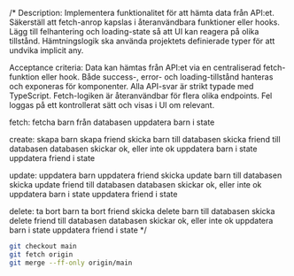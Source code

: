 /\* Description:
Implementera funktionalitet för att hämta data från API:et.
Säkerställ att fetch-anrop kapslas i återanvändbara funktioner eller hooks.
Lägg till felhantering och loading-state så att UI kan reagera på olika tillstånd.
Hämtningslogik ska använda projektets definierade typer för att undvika implicit any.

Acceptance criteria:
Data kan hämtas från API:et via en centraliserad fetch-funktion eller hook.
Både success-, error- och loading-tillstånd hanteras och exponeras för komponenter.
Alla API-svar är strikt typade med TypeScript.
Fetch-logiken är återanvändbar för flera olika endpoints.
Fel loggas på ett kontrollerat sätt och visas i UI om relevant.

fetch:
fetcha barn från databasen
uppdatera barn i state

create:
skapa barn
skapa friend
skicka barn till databasen
skicka friend till databasen
databasen skickar ok, eller inte ok
uppdatera barn i state
uppdatera friend i state

update:
uppdatera barn
uppdatera friend
skicka update barn till databasen
skicka update friend till databasen
databasen skickar ok, eller inte ok
uppdatera barn i state
uppdatera friend i state

delete:
ta bort barn
ta bort friend
skicka delete barn till databasen
skicka delete friend till databasen
databasen skickar ok, eller inte ok
uppdatera barn i state
uppdatera friend i state
\*/

```bash
git checkout main
git fetch origin
git merge --ff-only origin/main
```

